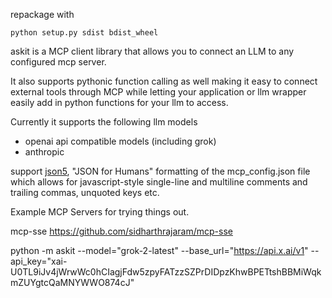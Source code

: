 repackage with 

```
python setup.py sdist bdist_wheel
```

askit is a MCP client library that allows you to connect an LLM to any configured mcp server.

It also supports pythonic function calling as well making it easy to connect external tools through MCP while letting your application or llm wrapper easily add in python functions for your llm to access.

Currently it supports the following llm models

* openai api compatible models (including grok)
* anthropic

support [json5](https://json5.org/), "JSON for Humans" formatting of the mcp_config.json file which allows for javascript-style single-line and multiline comments and trailing commas, unquoted keys etc.

Example MCP Servers for trying things out.

mcp-sse https://github.com/sidharthrajaram/mcp-sse

python -m askit --model="grok-2-latest" --base_url="https://api.x.ai/v1" --api_key="xai-U0TL9iJv4jWrwWc0hCIagjFdw5zpyFATzzSZPrDIDpzKhwBPETtshBBMiWqkmZUYgtcQaMNYWWO874cJ"